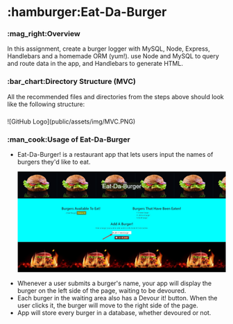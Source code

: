 
<h1>:hamburger:Eat-Da-Burger</h1>

<h3>	:mag_right:Overview</h3>
In this assignment, create a burger logger with MySQL, Node, Express, Handlebars and a homemade ORM (yum!). use Node and MySQL to query and route data in the app, and Handlebars to generate HTML.

<h3>:bar_chart:Directory Structure (MVC)</h3>
All the recommended files and directories from the steps above should look like the following structure:


<h3></h3>
![GitHub Logo](public/assets/img/MVC.PNG)

<h3>:man_cook:Usage of Eat-Da-Burger </h3>

<ul>
<li>Eat-Da-Burger! is a restaurant app that lets users input the names of burgers they'd like to eat.</li>

![GitHub Logo](public/assets/img/addBurger.jpg)

<li>Whenever a user submits a burger's name, your app will display the burger on the left side of the page, waiting to be devoured.</li>
<li>Each burger in the waiting area also has a Devour it! button. When the user clicks it, the burger will move to the right side of the page.</li>
<li>App will store every burger in a database, whether devoured or not.</li>
</ul>
